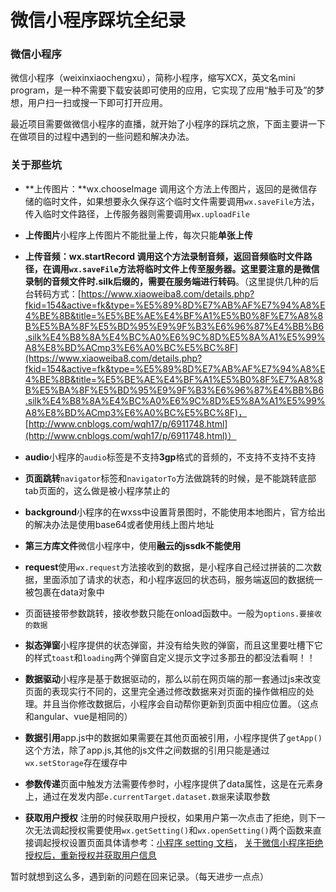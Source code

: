 微信小程序踩坑全纪录
=================

### 微信小程序

微信小程序（weixinxiaochengxu），简称小程序，缩写XCX，英文名mini program，是一种不需要下载安装即可使用的应用，它实现了应用“触手可及”的梦想，用户扫一扫或搜一下即可打开应用。

最近项目需要做微信小程序的直播，就开始了小程序的踩坑之旅，下面主要讲一下在做项目的过程中遇到的一些问题和解决办法。

### 关于那些坑

* **上传图片：**wx.chooseImage 调用这个方法上传图片，返回的是微信存储的临时文件，如果想要永久保存这个临时文件需要调用`wx.saveFile`方法，传入临时文件路径，上传服务器则需要调用`wx.uploadFile`
* **上传图片**小程序上传图片不能批量上传，每次只能**单张上传**
* **上传音频：**wx.startRecord 调用这个方法录制音频，返回音频临时文件路径，在调用`wx.saveFile`方法将临时文件上传至服务器。这里要注意的是**微信录制的音频文件时.silk后缀的，需要在服务端进行转码**。（这里提供几种的后台转码方式：[https://www.xiaoweiba8.com/details.php?fkid=154&active=fk&type=%E5%89%8D%E7%AB%AF%E7%94%A8%E4%BE%8B&title=%E5%BE%AE%E4%BF%A1%E5%B0%8F%E7%A8%8B%E5%BA%8F%E5%BD%95%E9%9F%B3%E6%96%87%E4%BB%B6.silk%E4%B8%8A%E4%BC%A0%E6%9C%8D%E5%8A%A1%E5%99%A8%E8%BD%ACmp3%E6%A0%BC%E5%BC%8F](https://www.xiaoweiba8.com/details.php?fkid=154&active=fk&type=%E5%89%8D%E7%AB%AF%E7%94%A8%E4%BE%8B&title=%E5%BE%AE%E4%BF%A1%E5%B0%8F%E7%A8%8B%E5%BA%8F%E5%BD%95%E9%9F%B3%E6%96%87%E4%BB%B6.silk%E4%B8%8A%E4%BC%A0%E6%9C%8D%E5%8A%A1%E5%99%A8%E8%BD%ACmp3%E6%A0%BC%E5%BC%8F)，[http://www.cnblogs.com/wqh17/p/6911748.html](http://www.cnblogs.com/wqh17/p/6911748.html)）
* **audio**小程序的`audio`标签是不支持**3gp**格式的音频的，不支持不支持不支持
* **页面跳转**`navigator`标签和`navigatorTo`方法做跳转的时候，是不能跳转底部tab页面的，这么做是被小程序禁止的
* **background**小程序的在wxss中设置背景图时，不能使用本地图片，官方给出的解决办法是使用base64或者使用线上图片地址
* **第三方库文件**微信小程序中，使用**融云的jssdk不能使用**
* **request**使用`wx.request`方法接收到的数据，是小程序自己经过拼装的二次数据，里面添加了请求的状态，和小程序返回的状态码，服务端返回的数据统一被包裹在data对象中
* 页面链接带参数跳转，接收参数只能在onload函数中。一般为`options.要接收的数据`
* **拟态弹窗**小程序提供的状态弹窗，并没有给失败的弹窗，而且这里要吐槽下它的样式`toast`和`loading`两个弹窗自定义提示文字过多那丑的都没法看啊！！
* **数据驱动**小程序是基于数据驱动的，那么以前在网页端的那一套通过js来改变页面的表现实行不同的，这里完全通过修改数据来对页面的操作做相应的处理。并且当你修改数据后，小程序会自动帮你更新到页面中相应位置。（这点和angular、vue是相同的）
* **数据引用**app.js中的数据如果需要在其他页面被引用，小程序提供了`getApp()`这个方法，除了app.js,其他的js文件之间数据的引用只能是通过`wx.setStorage`存在缓存中
* **参数传递**页面中触发方法需要传参时，小程序提供了data属性，这是在元素身上，通过在发发内部`e.currentTarget.dataset.数据`来读取参数

* **获取用户授权** 注册的时候获取用户授权，如果用户第一次点击了拒绝，则下一次无法调起授权需要使用`wx.getSetting()`和`wx.openSetting()`两个函数来直接调起授权设置页面具体请参考：[小程序 setting 文档](https://mp.weixin.qq.com/debug/wxadoc/dev/api/setting.html)， [关于微信小程序拒绝授权后，重新授权并获取用户信息](http://www.cnblogs.com/commissar-Xia/p/6856951.html)

暂时就想到这么多，遇到新的问题在回来记录。（每天进步一点点）
